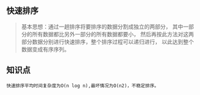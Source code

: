 ## 快速排序

> 基本思想：通过一趟排序将要排序的数据分割成独立的两部分，
> 其中一部分的所有数据都比另外一部分的所有数据都要小，
> 然后再按此方法对这两部分数据分别进行快速排序，整个排序过程可以递归进行，
> 以此达到整个数据变成有序序列。

## 知识点
~~~
快速排序平均时间复杂度为O(n log n),最坏情况为O(n2)，不稳定排序。


~~~